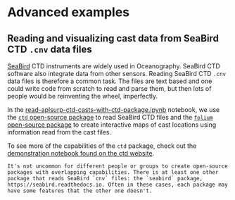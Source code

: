 # Advanced examples

## Reading and visualizing cast data from SeaBird CTD `.cnv` data files

[SeaBird](https://www.seabird.com/) CTD instruments are widely used in Oceanography. SeaBird CTD software also integrate data from other sensors. Reading SeaBird CTD `.cnv` data files is therefore a common task. The files are text based and one could write code from scratch to read and parse them, but then lots of people would be reinventing the wheel, imperfectly. 

In the [read-aplsurp-ctd-casts-with-ctd-package.ipynb](notebooks/read-aplsurp-ctd-casts-with-ctd-package.ipynb) notebook, we use the [`ctd` open-source package](https://pyoceans.github.io/python-ctd/) to read SeaBird CTD files and the [`folium` open-source package](https://python-visualization.github.io/folium/) to create interactive maps of cast locations using information read from the cast files. 

To see more of the capabilities of the `ctd` package, check out the [demonstration notebook found on the ctd website](https://pyoceans.github.io/python-ctd/quick_intro-output.html). 


<!-- It can be run by installing the `ctd` package in your conda environment. If at the terminal, you'd do this, where `my_conda_env` is the name of your conda environment:
```bash
conda activate my_conda_env
conda install -c conda-forge ctd
``` -->


```{note}
It's not uncommon for different people or groups to create open-source packages with overlapping capabilities. There is at least one other package that reads SeaBird `cnv` files: the `seabird` package, https://seabird.readthedocs.io. Often in these cases, each package may have some features that the other one doesn't.
```
